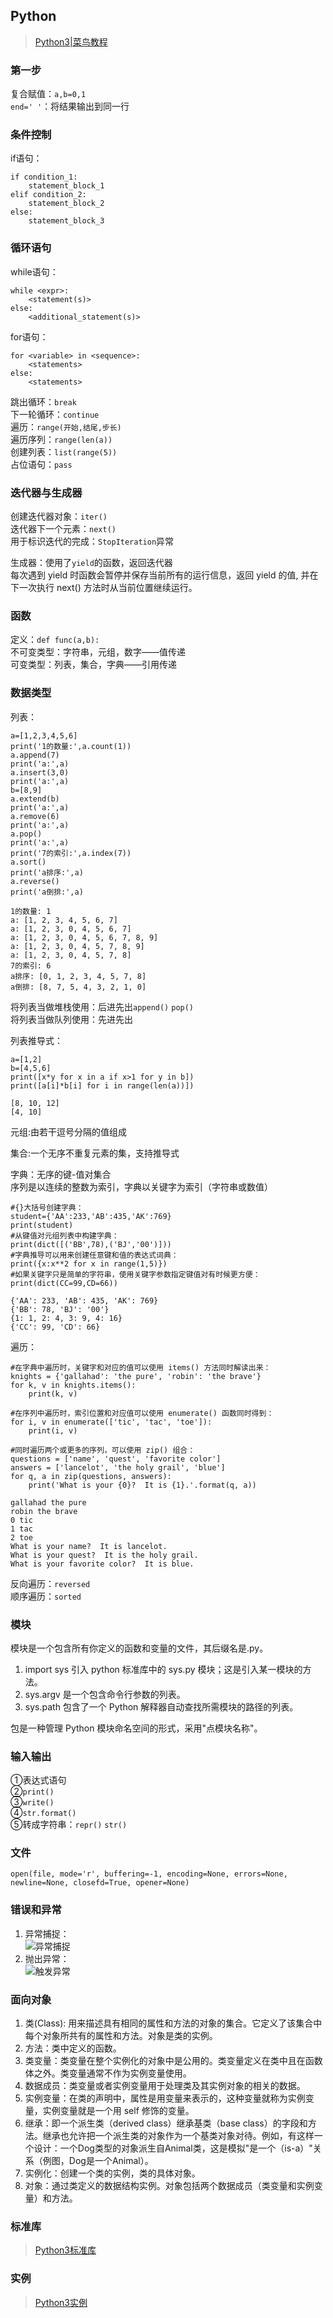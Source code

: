 ## Python

>[Python3|菜鸟教程](https://www.runoob.com/python3/python3-tutorial.html)

### 第一步

复合赋值：`a,b=0,1`  
`end=' '`：将结果输出到同一行  

### 条件控制

if语句：  
```
if condition_1:
    statement_block_1
elif condition_2:
    statement_block_2
else:
    statement_block_3
```

### 循环语句

while语句：  
```
while <expr>:
    <statement(s)>
else:
    <additional_statement(s)>
```
for语句：  
```
for <variable> in <sequence>:
    <statements>
else:
    <statements>
```
跳出循环：`break`  
下一轮循环：`continue`  
遍历：`range(开始,结尾,步长)`  
遍历序列：`range(len(a))`  
创建列表：`list(range(5))`  
占位语句：`pass`  

### 迭代器与生成器

创建迭代器对象：`iter()`  
迭代器下一个元素：`next()`  
用于标识迭代的完成：`StopIteration`异常  

生成器：使用了`yield`的函数，返回迭代器  
每次遇到 yield 时函数会暂停并保存当前所有的运行信息，返回 yield 的值, 并在下一次执行 next() 方法时从当前位置继续运行。  

### 函数

定义：`def func(a,b):`  
不可变类型：字符串，元组，数字——值传递    
可变类型：列表，集合，字典——引用传递    

### 数据类型

列表：  
```
a=[1,2,3,4,5,6]
print('1的数量:',a.count(1))
a.append(7)
print('a:',a)
a.insert(3,0)
print('a:',a)
b=[8,9]
a.extend(b)
print('a:',a)
a.remove(6)
print('a:',a)
a.pop()
print('a:',a)
print('7的索引:',a.index(7))
a.sort()
print('a排序:',a)
a.reverse()
print('a倒排:',a)
```

```
1的数量: 1
a: [1, 2, 3, 4, 5, 6, 7]
a: [1, 2, 3, 0, 4, 5, 6, 7]
a: [1, 2, 3, 0, 4, 5, 6, 7, 8, 9]
a: [1, 2, 3, 0, 4, 5, 7, 8, 9]
a: [1, 2, 3, 0, 4, 5, 7, 8]
7的索引: 6
a排序: [0, 1, 2, 3, 4, 5, 7, 8]
a倒排: [8, 7, 5, 4, 3, 2, 1, 0]
```

将列表当做堆栈使用：后进先出`append()` `pop()`  
将列表当做队列使用：先进先出  

列表推导式：  
```
a=[1,2]
b=[4,5,6]
print([x*y for x in a if x>1 for y in b])
print([a[i]*b[i] for i in range(len(a))])
```

```
[8, 10, 12]
[4, 10]
```

元组:由若干逗号分隔的值组成  

集合:一个无序不重复元素的集，支持推导式  

字典：无序的键-值对集合  
序列是以连续的整数为索引，字典以关键字为索引（字符串或数值）  
```
#{}大括号创建字典：
student={'AA':233,'AB':435,'AK':769}
print(student)
#从键值对元组列表中构建字典：
print(dict([('BB',78),('BJ','00')]))
#字典推导可以用来创建任意键和值的表达式词典：
print({x:x**2 for x in range(1,5)})
#如果关键字只是简单的字符串，使用关键字参数指定键值对有时候更方便：
print(dict(CC=99,CD=66))
```

```
{'AA': 233, 'AB': 435, 'AK': 769}
{'BB': 78, 'BJ': '00'}
{1: 1, 2: 4, 3: 9, 4: 16}
{'CC': 99, 'CD': 66}
```

遍历：  
```
#在字典中遍历时，关键字和对应的值可以使用 items() 方法同时解读出来：
knights = {'gallahad': 'the pure', 'robin': 'the brave'}
for k, v in knights.items():
	print(k, v)
	
#在序列中遍历时，索引位置和对应值可以使用 enumerate() 函数同时得到：
for i, v in enumerate(['tic', 'tac', 'toe']):
	print(i, v)
	
#同时遍历两个或更多的序列，可以使用 zip() 组合：
questions = ['name', 'quest', 'favorite color']
answers = ['lancelot', 'the holy grail', 'blue']
for q, a in zip(questions, answers):
	print('What is your {0}?  It is {1}.'.format(q, a))
```

```
gallahad the pure
robin the brave
0 tic
1 tac
2 toe
What is your name?  It is lancelot.
What is your quest?  It is the holy grail.
What is your favorite color?  It is blue.
```

反向遍历：`reversed`  
顺序遍历：`sorted`  

### 模块

模块是一个包含所有你定义的函数和变量的文件，其后缀名是.py。  

1. import sys 引入 python 标准库中的 sys.py 模块；这是引入某一模块的方法。  
2. sys.argv 是一个包含命令行参数的列表。   
3. sys.path 包含了一个 Python 解释器自动查找所需模块的路径的列表。  

包是一种管理 Python 模块命名空间的形式，采用"点模块名称"。  

### 输入输出

①表达式语句  
②`print()`  
③`write()`  
④`str.format()`  
⑤转成字符串：`repr()` `str()`  

### 文件
`open(file, mode='r', buffering=-1, encoding=None, errors=None, newline=None, closefd=True, opener=None)`  

### 错误和异常

1. 异常捕捉：  
![异常捕捉](https://www.runoob.com/wp-content/uploads/2019/07/try_except_else_finally.png)  
2. 抛出异常：  
![触发异常](https://www.runoob.com/wp-content/uploads/2019/07/raise.png)  

### 面向对象 

1. 类(Class): 用来描述具有相同的属性和方法的对象的集合。它定义了该集合中每个对象所共有的属性和方法。对象是类的实例。  
2. 方法：类中定义的函数。  
3. 类变量：类变量在整个实例化的对象中是公用的。类变量定义在类中且在函数体之外。类变量通常不作为实例变量使用。  
4. 数据成员：类变量或者实例变量用于处理类及其实例对象的相关的数据。  
5. 实例变量：在类的声明中，属性是用变量来表示的，这种变量就称为实例变量，实例变量就是一个用 self 修饰的变量。  
6. 继承：即一个派生类（derived class）继承基类（base class）的字段和方法。继承也允许把一个派生类的对象作为一个基类对象对待。例如，有这样一个设计：一个Dog类型的对象派生自Animal类，这是模拟"是一个（is-a）"关系（例图，Dog是一个Animal）。  
7. 实例化：创建一个类的实例，类的具体对象。  
8. 对象：通过类定义的数据结构实例。对象包括两个数据成员（类变量和实例变量）和方法。  

### 标准库
>[Python3标准库](https://www.runoob.com/python3/python3-stdlib.html)  

### 实例
>[Python3实例](https://www.runoob.com/python3/python3-examples.html)

